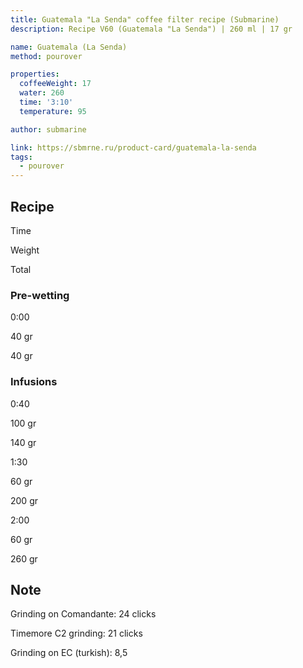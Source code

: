 ```yaml
---
title: Guatemala "La Senda" coffee filter recipe (Submarine)
description: Recipe V60 (Guatemala "La Senda") | 260 ml | 17 gr

name: Guatemala (La Senda)
method: pourover

properties:
  coffeeWeight: 17
  water: 260
  time: '3:10'
  temperature: 95

author: submarine

link: https://sbmrne.ru/product-card/guatemala-la-senda
tags:
  - pourover
---
```


## Recipe


<div class="time-line">

Time

Weight

Total

</div>

### Pre-wetting

<div class="time-line">

0:00

40 gr

40 gr

</div>


### Infusions

<div class="time-line">

0:40

100 gr

140 gr

</div>

<div class="time-line">

1:30

60 gr

200 gr

</div>

<div class="time-line">

2:00

60 gr

260 gr

</div>


<div class="info-note">

## Note

Grinding on Comandante: 24 clicks

Timemore C2 grinding: 21 clicks

Grinding on EC (turkish): 8,5
</div>


